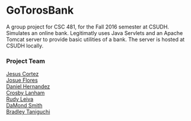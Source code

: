 # GoTorosBank   
A group project for CSC 481, for the Fall 2016 semester at CSUDH. Simulates an online bank. 
Legitimatly uses Java Servlets and an Apache Tomcat server to provide basic utilities of a bank.
The server is hosted at CSUDH locally. 

### Project Team   
[Jesus Cortez][1]  
[Josue Flores][4]  
[Daniel Hernandez][7]  
[Crosby Lanham][2]  
[Rudy Leiva][5]  
[DaMond Smith][6]  
[Bradley Taniguchi][3]  

[1]:https://github.com/jeuscortez
[2]:https://github.com/crosby0320
[3]:https://github.com/bradtaniguchi
[4]:https://github.com/jflores253
[5]:https://github.com/rudyleiva93
[6]:https://github.com/Synthetic99
[7]:https://github.com/Daniel-Hernandez-1
